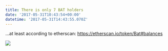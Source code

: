```yaml
---
title: There is only 7 BAT holders
date: '2017-05-31T10:43:54+00:00'
datetime: '2017-05-31T14:43:55.070Z'
---
```

...at least according to etherscan: https://etherscan.io/token/Bat#balances

![](https://image.prntscr.com/image/4931e76a04bf4881b477e71a19ad3e7a.png)